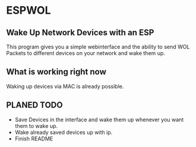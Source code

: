 # ESPWOL
## Wake Up Network Devices with an ESP
This program gives you a simple webinterface and the ability to send WOL Packets to different devices on your network and wake them up.

## What is working right now
Waking up devices via MAC is already possible. 

## PLANED TODO
* Save Devices in the interface and wake them up whenever you want them to wake up.
* Wake already saved devices up with ip.
* Finish README